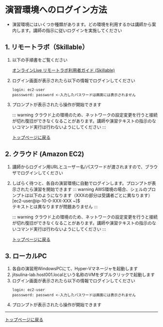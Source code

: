 演習環境へのログイン方法
==
- 演習環境にはいくつか種類があります。どの環境を利用するかは講師から案内します。講師の指示に従いログインを実施してください

## 1. リモートラボ（Skillable）
1. 以下の手順書をご覧ください

    [オンラインLive リモートラボ利用者ガイド (Skillable)](https://teachme.jp/69155/manuals/20396002)

2. ログイン画面が表示されたら以下の情報でログインしてください
    ```
    login: ec2-user
    passsword: password <-入力したパスワードは画面には表示されません
    ```
3. プロンプトが表示されたら操作が開始できます

    ::: warning
    クラウド上の環境のため、ネットワークの設定変更を行うと接続が切れ復旧ができなくなることがあります。講師や演習テキストの指示のないコマンド実行は行わないようにしてください
    :::

    [トップページに戻る](../index.md)

## 2. クラウド (Amazon EC2) 
1. 講師からログイン用URLとユーザー名/パスワードが渡されますので、ブラウザでログインしてください
2. しばらく待つと、各自の演習環境に自動でログインします。プロンプトが表示されたら演習を開始できます
    ::: warning
    AWS環境の場合、シェルのプロンプトは以下のようになります（XXXの部分は受講者ごとに異なります）
    <br>
    [ec2-user@ip-10-0-XXX-XXX ~]$ 
    <br>
    テキストとは異なりますが問題ありません
    :::

    ::: warning
    クラウド上の環境のため、ネットワークの設定変更を行うと接続が切れ復旧ができなくなることがあります。講師や演習テキストの指示のないコマンド実行は行わないようにしてください
    :::

    [トップページに戻る](../index.md)

## 3. ローカルPC
1. 各自の演習用WindowsPCにて、Hyper-Vマネージャを起動します
2. jitsulina-lab.host001.localという名称のVMをダブルクリックで起動します
3. ログイン画面が表示されたら以下の情報でログインしてください
    ```
    login: ec2-user
    passsword: password <-入力したパスワードは画面には表示されません
    ```
4. プロンプトが表示されたら操作が開始できます

---
[トップページに戻る](../index.md)